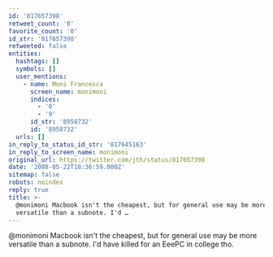 ```yaml
---
id: '817657398'
retweet_count: '0'
favorite_count: '0'
id_str: '817657398'
retweeted: false
entities:
  hashtags: []
  symbols: []
  user_mentions:
    - name: Moni Francesca
      screen_name: monimoni
      indices:
        - '0'
        - '9'
      id_str: '8958732'
      id: '8958732'
  urls: []
in_reply_to_status_id_str: '817645163'
in_reply_to_screen_name: monimoni
original_url: https://twitter.com/jth/status/817657398
date: '2008-05-22T18:36:59.000Z'
sitemap: false
robots: noindex
reply: true
title: >-
  @monimoni Macbook isn't the cheapest, but for general use may be more
  versatile than a subnote. I'd …
---
```


@monimoni Macbook isn't the cheapest, but for general use may be more versatile than a subnote. I'd have killed for an EeePC in college tho.